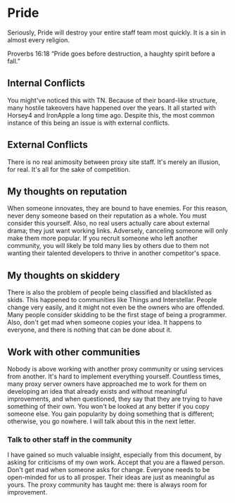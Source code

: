 # Pride

Seriously, Pride will destroy your entire staff team most quickly. It is a sin in almost every religion.

Proverbs 16:18 “Pride goes before destruction, a haughty spirit before a fall.”

## Internal Conflicts

You might've noticed this with TN. Because of their board-like structure, many hostile takeovers have happened over the years. It all started with Horsey4 and IronApple a long time ago. Despite this, the most common instance of this being an issue is with external conflicts.

## External Conflicts

There is no real animosity between proxy site staff. It's merely an illusion, for real. It's all for the sake of competition.

## My thoughts on reputation

When someone innovates, they are bound to have enemies. For this reason, never deny someone based on their reputation as a whole. You must consider this yourself. Also, no real users actually care about external drama; they just want working links. Adversely, canceling someone will only make them more popular. If you recruit someone who left another community, you will likely be told many lies by others due to them not wanting their talented developers to thrive in another competitor's space.

## My thoughts on skiddery

There is also the problem of people being classified and blacklisted as skids. This happened to communities like Things and Interstellar. People change very easily, and it might not even be the owners who are offended. Many people consider skidding to be the first stage of being a programmer. Also, don't get mad when someone copies your idea. It happens to everyone, and there is nothing that can be done about it.

## Work with other communities

Nobody is above working with another proxy community or using services from another. It's hard to implement everything yourself. Countless times, many proxy server owners have approached me to work for them on developing an idea that already exists and without meaningful improvements, and when questioned, they say that they are trying to have something of their own. You won't be looked at any better if you copy someone else. You gain popularity by doing something that is different; otherwise, you go nowhere. I will talk about this in the next letter.

### Talk to other staff in the community

I have gained so much valuable insight, especially from this document, by asking for criticisms of my own work. Accept that you are a flawed person. Don't get mad when someone asks for change. Everyone needs to be open-minded for us to all prosper. Their ideas are just as meaningful as yours. The proxy community has taught me: there is always room for improvement.
